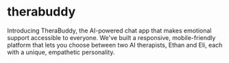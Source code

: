 # therabuddy
Introducing TheraBuddy, the AI-powered chat app that makes emotional support accessible to everyone. We've built a responsive, mobile-friendly platform that lets you choose between two AI therapists, Ethan and Eli, each with a unique, empathetic personality.

